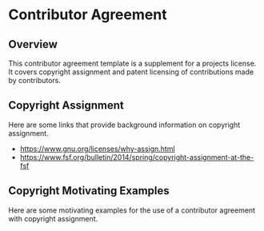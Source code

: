 # Contributor Agreement

## Overview

This contributor agreement template is a supplement for a projects
license.  It covers copyright assignment and patent licensing of
contributions made by contributors.

## Copyright Assignment

Here are some links that provide background information on copyright
assignment.

- https://www.gnu.org/licenses/why-assign.html
- https://www.fsf.org/bulletin/2014/spring/copyright-assignment-at-the-fsf

## Copyright Motivating Examples

Here are some motivating examples for the use of a contributor
agreement with copyright assignment.
